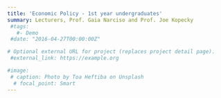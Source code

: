 ```yaml
---
title: 'Economic Policy - 1st year undergraduates'
summary: Lecturers, Prof. Gaia Narciso and Prof. Joe Kopecky
 #tags:
   #- Demo
 #date: "2016-04-27T00:00:00Z"

# Optional external URL for project (replaces project detail page).
 #external_link: https://example.org

#image:
 # caption: Photo by Toa Heftiba on Unsplash
  # focal_point: Smart
---
```

